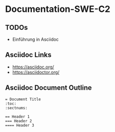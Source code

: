 # Documentation-SWE-C2


## TODOs
- Einführung in Asciidoc


## Asciidoc Links
- https://asciidoc.org/
- https://asciidoctor.org/


## Asciidoc Document Outline
```
= Document Title
:toc:
:sectnums:

== Header 1
=== Header 2
==== Header 3

```